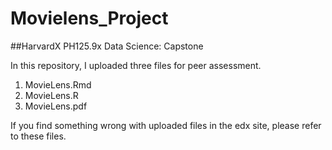 # Movielens_Project 
##HarvardX PH125.9x Data Science: Capstone

In this repository, I uploaded three files for peer assessment.

1. MovieLens.Rmd
2. MovieLens.R
3. MovieLens.pdf

If you find something wrong with uploaded files in the edx site,
please refer to these files.